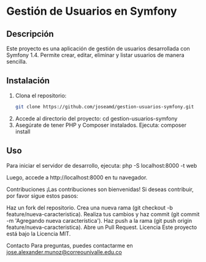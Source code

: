 # Gestión de Usuarios en Symfony

## Descripción
Este proyecto es una aplicación de gestión de usuarios desarrollada con Symfony 1.4. Permite crear, editar, eliminar y listar usuarios de manera sencilla.

## Instalación
1. Clona el repositorio:
   ```bash
   git clone https://github.com/joseamd/gestion-usuarios-symfony.git
2. Accede al directorio del proyecto:
   cd gestion-usuarios-symfony
3. Asegúrate de tener PHP y Composer instalados. Ejecuta:
   composer install
   
## Uso
Para iniciar el servidor de desarrollo, ejecuta:
   php -S localhost:8000 -t web

Luego, accede a http://localhost:8000 en tu navegador.

Contribuciones
¡Las contribuciones son bienvenidas! Si deseas contribuir, por favor sigue estos pasos:

Haz un fork del repositorio.
Crea una nueva rama (git checkout -b feature/nueva-caracteristica).
Realiza tus cambios y haz commit (git commit -m 'Agregando nueva característica').
Haz push a la rama (git push origin feature/nueva-caracteristica).
Abre un Pull Request.
Licencia
Este proyecto está bajo la Licencia MIT.

Contacto
Para preguntas, puedes contactarme en jose.alexander.munoz@correounivalle.edu.co



